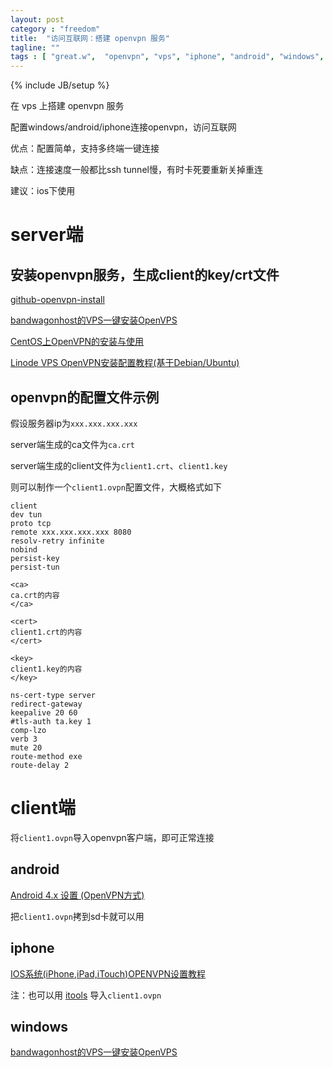 ```yaml
---
layout: post
category : "freedom"
title:  "访问互联网：搭建 openvpn 服务"
tagline: ""
tags : [ "great.w",  "openvpn", "vps", "iphone", "android", "windows", "itools" ] 
---
```

{% include JB/setup %}

在 vps 上搭建 openvpn 服务

配置windows/android/iphone连接openvpn，访问互联网

优点：配置简单，支持多终端一键连接

缺点：连接速度一般都比ssh tunnel慢，有时卡死要重新关掉重连

建议：ios下使用

# server端

## 安装openvpn服务，生成client的key/crt文件

[github-openvpn-install](https://github.com/Nyr/openvpn-install)

[bandwagonhost的VPS一键安装OpenVPS](http://www.goagent.biz/thread-1362-1-1.html)

[CentOS上OpenVPN的安装与使用](http://www.oschina.net/question/54100_26864)

[Linode VPS OpenVPN安装配置教程(基于Debian/Ubuntu)](http://www.vpser.net/build/linode-install-openvpn.html)

## openvpn的配置文件示例

假设服务器ip为``xxx.xxx.xxx.xxx``

server端生成的ca文件为``ca.crt``

server端生成的client文件为``client1.crt``、``client1.key``

则可以制作一个``client1.ovpn``配置文件，大概格式如下

    client
    dev tun      
    proto tcp
    remote xxx.xxx.xxx.xxx 8080
    resolv-retry infinite
    nobind
    persist-key
    persist-tun

    <ca>
    ca.crt的内容
    </ca>

    <cert>
    client1.crt的内容
    </cert>

    <key>
    client1.key的内容
    </key>

    ns-cert-type server
    redirect-gateway
    keepalive 20 60
    #tls-auth ta.key 1
    comp-lzo
    verb 3
    mute 20
    route-method exe
    route-delay 2


# client端

将``client1.ovpn``导入openvpn客户端，即可正常连接

## android

[Android 4.x 设置 (OpenVPN方式)](https://www.grjsq.me/shiyong/90.html)

把``client1.ovpn``拷到sd卡就可以用

## iphone

[IOS系统(iPhone,iPad,iTouch)OPENVPN设置教程](http://jingyan.baidu.com/article/f0e83a25da438222e5910193.html)

注：也可以用 [itools](http://www.itools.cn/) 导入``client1.ovpn``

## windows 

[bandwagonhost的VPS一键安装OpenVPS](http://www.goagent.biz/thread-1362-1-1.html)
